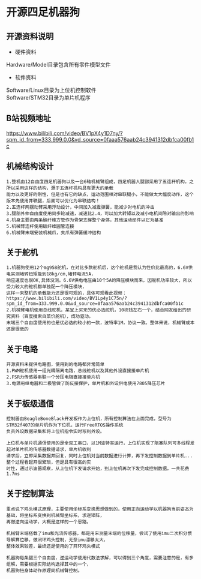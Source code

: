 # 开源四足机器狗
## 开源资料说明
* 硬件资料

Hardware/Model目录包含所有零件模型文件
* 软件资料

Software/Linux目录为上位机控制软件  
Software/STM32目录为单片机程序
## B站视频地址  
https://www.bilibili.com/video/BV1pX4y1D7ny/?spm_id_from=333.999.0.0&vd_source=0faaa576aab24c3941312dbfca00fb1c
## 机械结构设计

    1.整机由12自由度四足机器狗以及一台6轴机械臂组成，四足机器人腿部采用了五连杆机构，之所以采用这样的结构，源于五连杆机构具有更大的承载  
    能力以及更好的刚性，但是也有它的缺点，运动范围相对串联腿小，不能做太大幅度动作，这个版本先使用并联腿，后面可以优化为串联结构！        
    2.五连杆两摆动臂采用浮动设计，中间加入减震弹簧，能减少对电机的冲击  
    3.腿部外伸自由度使用同步轮减速，减速比2.4，可以加大转矩以及减小电机间隙对输出的影响
    4.机身主要由两条碳纤维方管作为骨架支撑整个身体，其他运动部件以它为基准
    5.机械臂连杆使用碳纤维圆管连接
    6.机械臂末端安装机械爪，夹爪有弹簧缓冲结构  
## 关于舵机  

    1.机器狗使用12个mg958舵机，在对比多款舵机后，这个舵机是我认为性价比最高的，6.6V供电实测堵转扭矩能到18kg/cm,堵转电流5A，  
    响应速度也很OK,具体没测。6.6V供电电压由10个5A的降压模块而来，因舵机功率较大，所以受力较大的舵机都单独配一个降压模块，  
    这样一来整机的承载能力还是很可观的，具体可观看此视频：https://www.bilibili.com/video/BV1Lp4y1C75n/?spm_id_from=333.999.0.0&vd_source=0faaa576aab24c3941312dbfca00fb1c
    2.机械臂电机使用总线舵机，某宝上买来的优必选舵机，10块钱左右一个，结合网友给出的研究资料（百度搜索白菜价舵机），成功驱动。  
    末端三个自由度使用的也是优必选的较小的一款，波特率1M，协议一致。整体来说，机械臂成本还是很低的
    
## 关于电路  
    开源资料未提供电路图，使用到的电路都非常简单  
    1.PWM舵机使用一组光耦隔离电路，总线舵机以及其他外设直接接单片机  
    2.FSR力传感器串联一个分压电阻直接接单片机  
    3.电源用继电器和二极管做了防反接保护，单片机和外设供电使用7805降压芯片  
 
## 关于板级通信
    控制器由BeagleBoneBlack开发板作为上位机，所有控制算法在上面完成，型号为STM32f407的单片机作为下位机，运行FreeRTOS操作系统
    负责外设数据采集和将上位机指令实时写到外设。  
    
    上位机与单片机通信使用的是全双工串口，以1M波特率运行，上位机实现了阻塞队列可多线程发起对单片机的传感器数据请求，单片机收到  
    请求后，立即采集数据并回复，同时上位机对当前数据进行计算，再下发控制数据到单片机... 整个过程看起开很繁琐，但是具有很高的实  
    时性，通过示波器观察，从上位机下发请求开始，到上位机再次下发完成控制数据，一共花费1.7ms
    
## 关于控制算法  
    重点说下鸡头模式原理，主要使用坐标系变换思想做到的，使用正向运动学以机器狗当前姿态为基础，将坐标系变换到机械臂坐标系，求逆矩阵，  
    再做逆向运动学，大概是这样的一个思路。  
    
    机械臂末端搭载了imu和光流传感器，都是用来测量末端的位移量，尝试了使用imu二次积分惯导解算位移，做闭环鸡头控制，无奈imu漂移太大，  
    整体效果较差，最终还是使用的了开环鸡头模式
    
    机器狗每条腿三个自由度，逆运动学使用代数法求解，可以得到三个角度，需要注意的是，有多组解，需要根据实际结构选择其中的一个，  
    机器狗扭身体动作原理同机械臂控制。  
    
    
    
